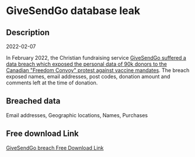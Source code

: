 # GiveSendGo database leak

## Description

2022-02-07

In February 2022, the Christian fundraising service <a href="https://techcrunch.com/2022/02/14/freedom-convoy-donor-leak-givesendgo/" target="_blank" rel="noopener">GiveSendGo suffered a data breach which exposed the personal data of 90k donors to the Canadian &quot;Freedom Convoy&quot; protest against vaccine mandates</a>. The breach exposed names, email addresses, post codes, donation amount and comments left at the time of donation.

## Breached data

Email addresses, Geographic locations, Names, Purchases

## Free download Link

[GiveSendGo breach Free Download Link](https://tinyurl.com/2b2k277t)